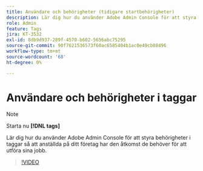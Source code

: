 ```yaml
---
title: Användare och behörigheter (tidigare startbehörigheter)
description: Lär dig hur du använder Adobe Admin Console för att styra behörigheter i taggar så att anställda på ditt företag har den åtkomst de behöver för att utföra sina jobb.
role: Admin
feature: Tags
jira: KT-3532
exl-id: 8db9d937-289f-4570-b602-5656abc75295
source-git-commit: 90f7621536573f60ac6585404b1ac0e49cb08496
workflow-type: tm+mt
source-wordcount: '68'
ht-degree: 0%

---
```


# Användare och behörigheter i taggar

>[!NOTE]
>
> Starta nu **[!DNL tags]**

Lär dig hur du använder Adobe Admin Console för att styra behörigheter i taggar så att anställda på ditt företag har den åtkomst de behöver för att utföra sina jobb.

>[!VIDEO](https://video.tv.adobe.com/v/28734/?quality=12&learn=on)
